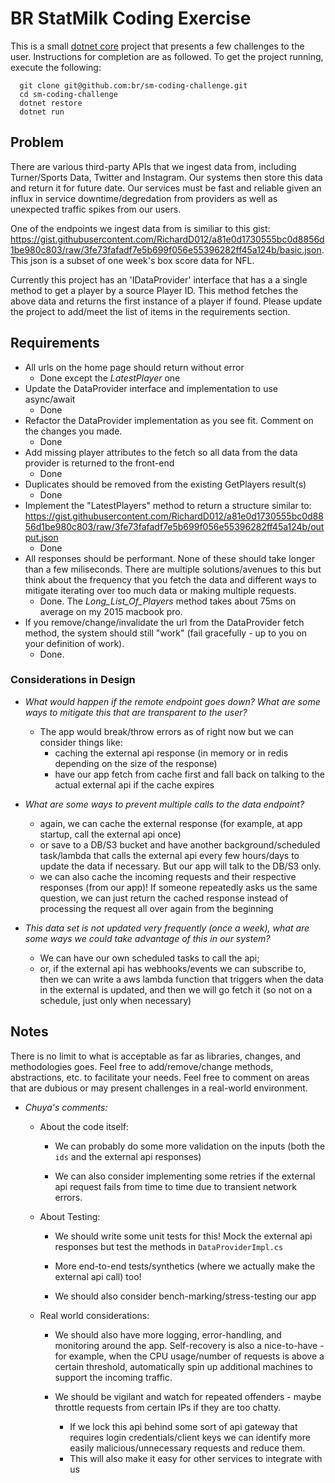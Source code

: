 # BR StatMilk Coding Exercise

This is a small [dotnet core](https://www.microsoft.com/net) project that presents a few challenges to the user. Instructions for completion are as followed. To get the project running, execute the following:

      git clone git@github.com:br/sm-coding-challenge.git
      cd sm-coding-challenge
      dotnet restore
      dotnet run

## Problem

There are various third-party APIs that we ingest data from, including Turner/Sports Data, Twitter and Instagram. Our systems then store this data and return it for future date. Our services must be fast and reliable given an influx in service downtime/degredation from providers as well as unexpected traffic spikes from our users.

One of the endpoints we ingest data from is similiar to this gist: https://gist.githubusercontent.com/RichardD012/a81e0d1730555bc0d8856d1be980c803/raw/3fe73fafadf7e5b699f056e55396282ff45a124b/basic.json. This json is a subset of one week's box score data for NFL.

Currently this project has an 'IDataProvider' interface that has a a single method to get a player by a source Player ID. This method fetches the above data and returns the first instance of a player if found. Please update the project to add/meet the list of items in the requirements section.

## Requirements

- All urls on the home page should return without error
  - Done except the _LatestPlayer_ one
- Update the DataProvider interface and implementation to use async/await
  - Done
- Refactor the DataProvider implementation as you see fit. Comment on the changes you made.
  - Done
- Add missing player attributes to the fetch so all data from the data provider is returned to the front-end
  - Done
- Duplicates should be removed from the existing GetPlayers result(s)
  - Done
- Implement the "LatestPlayers" method to return a structure similar to: https://gist.githubusercontent.com/RichardD012/a81e0d1730555bc0d8856d1be980c803/raw/3fe73fafadf7e5b699f056e55396282ff45a124b/output.json
  - Done
- All responses should be performant. None of these should take longer than a few miliseconds. There are multiple solutions/avenues to this but think about the frequency that you fetch the data and different ways to mitigate iterating over too much data or making multiple requests.
  - Done. The _Long_List_Of_Players_ method takes about 75ms on average on my 2015 macbook pro.
- If you remove/change/invalidate the url from the DataProvider fetch method, the system should still "work" (fail gracefully - up to you on your definition of work).
  - Done.

### Considerations in Design

- _What would happen if the remote endpoint goes down? What are some ways to mitigate this that are transparent to the user?_

  - The app would break/throw errors as of right now but we can consider things like:
    - caching the external api response (in memory or in redis depending on the size of the response)
    - have our app fetch from cache first and fall back on talking to the actual external api if the cache expires

- _What are some ways to prevent multiple calls to the data endpoint?_

  - again, we can cache the external response (for example, at app startup, call the external api once)
  - or save to a DB/S3 bucket and have another background/scheduled task/lambda that calls the external api every few hours/days to update the data if necessary. But our app will talk to the DB/S3 only.
  - we can also cache the incoming requests and their respective responses (from our app)! If someone repeatedly asks us the same question, we can just return the cached response instead of processing the request all over again from the beginning

- _This data set is not updated very frequently (once a week), what are some ways we could take advantage of this in our system?_

  - We can have our own scheduled tasks to call the api;
  - or, if the external api has webhooks/events we can subscribe to, then we can write a aws lambda function that triggers when the data in the external is updated, and then we will go fetch it (so not on a schedule, just only when necessary)

## Notes

There is no limit to what is acceptable as far as libraries, changes, and methodologies goes. Feel free to add/remove/change methods, abstractions, etc. to facilitate your needs. Feel free to comment on areas that are dubious or may present challenges in a real-world environment.

- _Chuya's comments:_

  - About the code itself:

    - We can probably do some more validation on the inputs (both the `ids` and the external api responses)

    - We can also consider implementing some retries if the external api request fails from time to time due to transient network errors.

  - About Testing:

    - We should write some unit tests for this! Mock the external api responses but test the methods in `DataProviderImpl.cs`

    - More end-to-end tests/synthetics (where we actually make the external api call) too!

    - We should also consider bench-marking/stress-testing our app

  - Real world considerations:

    - We should also have more logging, error-handling, and monitoring around the app. Self-recovery is also a nice-to-have - for example, when the CPU usage/number of requests is above a certain threshold, automatically spin up additional machines to support the incoming traffic.

    - We should be vigilant and watch for repeated offenders - maybe throttle requests from certain IPs if they are too chatty.
      - If we lock this api behind some sort of api gateway that requires login credentials/client keys we can identify more easily malicious/unnecessary requests and reduce them.
      - This will also make it easy for other services to integrate with us
